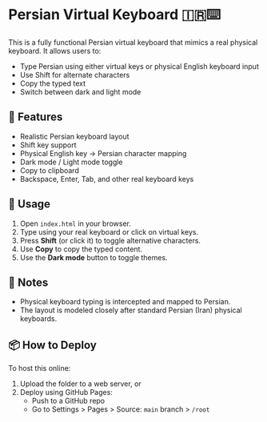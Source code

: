 # Persian Virtual Keyboard 🇮🇷⌨️

This is a fully functional Persian virtual keyboard that mimics a real physical keyboard. It allows users to:

- Type Persian using either virtual keys or physical English keyboard input
- Use Shift for alternate characters
- Copy the typed text
- Switch between dark and light mode

## 🔧 Features

- Realistic Persian keyboard layout
- Shift key support
- Physical English key → Persian character mapping
- Dark mode / Light mode toggle
- Copy to clipboard
- Backspace, Enter, Tab, and other real keyboard keys

## 🚀 Usage

1. Open `index.html` in your browser.
2. Type using your real keyboard or click on virtual keys.
3. Press **Shift** (or click it) to toggle alternative characters.
4. Use **Copy** to copy the typed content.
5. Use the **Dark mode** button to toggle themes.

## 🧠 Notes

- Physical keyboard typing is intercepted and mapped to Persian.
- The layout is modeled closely after standard Persian (Iran) physical keyboards.

## 📦 How to Deploy

To host this online:
1. Upload the folder to a web server, or
2. Deploy using GitHub Pages:
   - Push to a GitHub repo
   - Go to Settings > Pages > Source: `main` branch > `/root`
